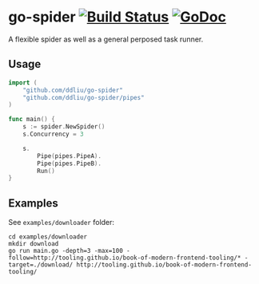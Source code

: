 # go-spider [![Build Status](https://travis-ci.org/ddliu/go-spider.png)](https://travis-ci.org/ddliu/go-spider) [![GoDoc](https://godoc.org/github.com/ddliu/go-spider?status.svg)](https://godoc.org/github.com/ddliu/go-spider)

A flexible spider as well as a general perposed task runner.

## Usage

```go
import (
    "github.com/ddliu/go-spider"
    "github.com/ddliu/go-spider/pipes"
)

func main() {
    s := spider.NewSpider()
    s.Concurrency = 3

    s.
        Pipe(pipes.PipeA).
        Pipe(pipes.PipeB).
        Run()
}
```

## Examples

See `examples/downloader` folder:

```
cd examples/downloader
mkdir download
go run main.go -depth=3 -max=100 -follow=http://tooling.github.io/book-of-modern-frontend-tooling/* -target=./download/ http://tooling.github.io/book-of-modern-frontend-tooling/
```